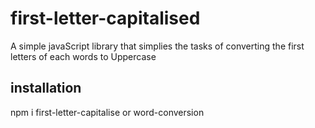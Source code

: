 # first-letter-capitalised

A simple javaScript library that simplies the tasks of converting the first letters of each words to Uppercase

## installation
npm i first-letter-capitalise or word-conversion
